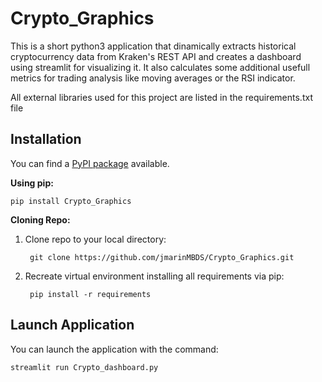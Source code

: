 # Crypto_Graphics
This is a short python3 application that dinamically extracts historical cryptocurrency data from Kraken's REST API and
creates a dashboard using streamlit for visualizing it. 
It also calculates some additional usefull metrics for trading analysis like moving averages or the RSI indicator.

All external libraries used for this project are listed in the requirements.txt file

Installation
------------


You can find a [PyPI package](https://pypi.org/project/Crypto_Graphics/) available.

**Using pip:**

	pip install Crypto_Graphics

**Cloning Repo:**
1) Clone repo to your local directory: 
   
        git clone https://github.com/jmarinMBDS/Crypto_Graphics.git
2) Recreate virtual environment installing all requirements via pip: 
   
        pip install -r requirements

Launch Application
------------

You can launch the application with the command:
	
    streamlit run Crypto_dashboard.py

